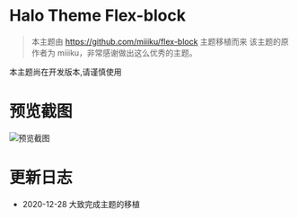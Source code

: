 # Halo Theme  Flex-block
> 本主题由 https://github.com/miiiku/flex-block 主题移植而来
该主题的原作者为 miiiku，非常感谢做出这么优秀的主题。

本主题尚在开发版本,请谨慎使用

# 预览截图
![预览截图](https://image.guiyunweb.com/2021/screenshot_1625565007392.jpg?imageMogr2/format/webp/interlace/1/quality/090)

# 更新日志
 - 2020-12-28 大致完成主题的移植

